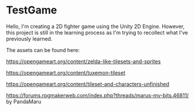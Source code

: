 # TestGame

Hello, I'm creating a 2D fighter game using the Unity 2D Engine. However, this project is still in the learning process as I'm trying to recollect what I've previously learned. 

The assets can be found here:  

https://opengameart.org/content/zelda-like-tilesets-and-sprites

https://opengameart.org/content/tuxemon-tileset

https://opengameart.org/content/tileset-and-characters-unfinished

https://forums.rpgmakerweb.com/index.php?threads/marus-mv-bits.46811/ by PandaMaru
